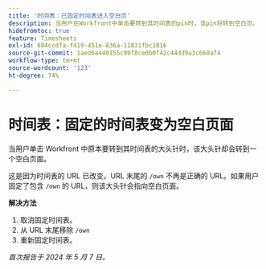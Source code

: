 ```yaml
---
title: '时间表：已固定时间表进入空白页'
description: 当用户在Workfront中单击要转到其时间表的pin时，该pin将转到空白页。 有解决方法可用。
hidefromtoc: true
feature: Timesheets
exl-id: 684ccdfa-f419-451e-836a-11831fbc1816
source-git-commit: 1aed6a440155c99f8ce0b0f42c44dd9a3c660af4
workflow-type: tm+mt
source-wordcount: '123'
ht-degree: 74%

---
```


# 时间表：固定的时间表变为空白页面

<!--article live for workaround-->

当用户单击 Workfront 中原本要转到其时间表的大头针时，该大头针却会转到一个空白页面。

这是因为时间表的 URL 已改变。URL 末尾的 `/own` 不再是正确的 URL。如果用户固定了包含 `/own` 的 URL，则该大头针会指向空白页面。

**解决方法**

1. 取消固定时间表。
1. 从 URL 末尾移除 `/own` 
1. 重新固定时间表。

_首次报告于 2024 年 5 月 7 日。_

